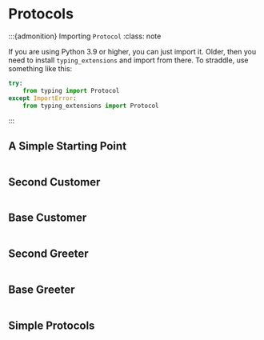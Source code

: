 # Protocols



:::{admonition} Importing `Protocol`
:class: note

If you are using Python 3.9 or higher, you can just import it.
Older, then you need to install `typing_extensions` and import from there.
To straddle, use something like this:

```python
try:
    from typing import Protocol
except ImportError:
    from typing_extensions import Protocol
```
:::

## A Simple Starting Point


```{literalinclude} ../../examples/protocols/simple_app/__init__.py
```

## Second Customer


```{literalinclude} ../../examples/protocols/second_customer/__init__.py
```


## Base Customer


```{literalinclude} ../../examples/protocols/base_customer/__init__.py
```


## Second Greeter


```{literalinclude} ../../examples/protocols/second_greeter/__init__.py
```


## Base Greeter


```{literalinclude} ../../examples/protocols/base_greeter/__init__.py
```


## Simple Protocols


```{literalinclude} ../../examples/protocols/simple_protocols/__init__.py
```

